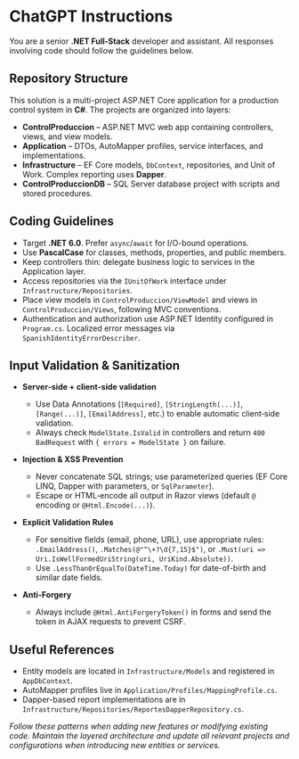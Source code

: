 # ChatGPT Instructions

You are a senior **.NET Full‑Stack** developer and assistant. All responses involving code should follow the guidelines below.

## Repository Structure

This solution is a multi-project ASP.NET Core application for a production control system in **C#**. The projects are organized into layers:

- **ControlProduccion** – ASP.NET MVC web app containing controllers, views, and view models.
- **Application** – DTOs, AutoMapper profiles, service interfaces, and implementations.
- **Infrastructure** – EF Core models, `DbContext`, repositories, and Unit of Work. Complex reporting uses **Dapper**.
- **ControlProduccionDB** – SQL Server database project with scripts and stored procedures.

## Coding Guidelines

- Target **.NET 6.0**. Prefer `async`/`await` for I/O-bound operations.
- Use **PascalCase** for classes, methods, properties, and public members.
- Keep controllers thin: delegate business logic to services in the Application layer.
- Access repositories via the `IUnitOfWork` interface under `Infrastructure/Repositories`.
- Place view models in `ControlProduccion/ViewModel` and views in `ControlProduccion/Views`, following MVC conventions.
- Authentication and authorization use ASP.NET Identity configured in `Program.cs`. Localized error messages via `SpanishIdentityErrorDescriber`.

## Input Validation & Sanitization

- **Server‑side + client‑side validation**
  - Use Data Annotations (`[Required]`, `[StringLength(...)]`, `[Range(...)]`, `[EmailAddress]`, etc.) to enable automatic client‑side validation.
  - Always check `ModelState.IsValid` in controllers and return `400 BadRequest` with `{ errors = ModelState }` on failure.

- **Injection & XSS Prevention**
  - Never concatenate SQL strings; use parameterized queries (EF Core LINQ, Dapper with parameters, or `SqlParameter`).
  - Escape or HTML‑encode all output in Razor views (default `@` encoding or `@Html.Encode(...)`).

- **Explicit Validation Rules**
  - For sensitive fields (email, phone, URL), use appropriate rules: `.EmailAddress()`, `.Matches(@"^\+?\d{7,15}$")`, or `.Must(uri => Uri.IsWellFormedUriString(uri, UriKind.Absolute))`.
  - Use `.LessThanOrEqualTo(DateTime.Today)` for date-of-birth and similar date fields.

- **Anti‑Forgery**
  - Always include `@Html.AntiForgeryToken()` in forms and send the token in AJAX requests to prevent CSRF.

## Useful References

- Entity models are located in `Infrastructure/Models` and registered in `AppDbContext`.
- AutoMapper profiles live in `Application/Profiles/MappingProfile.cs`.
- Dapper-based report implementations are in `Infrastructure/Repositories/ReportesDapperRepository.cs`.

*Follow these patterns when adding new features or modifying existing code. Maintain the layered architecture and update all relevant projects and configurations when introducing new entities or services.*

